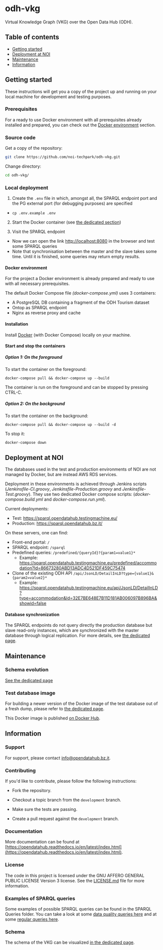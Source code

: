 # odh-vkg

Virtual Knowledge Graph (VKG) over the Open Data Hub (ODH).

## Table of contents

- [Getting started](#getting-started)
- [Deployment at NOI](#deployment-at-noi)
- [Maintenance](#maintenance)
- [Information](#information)

## Getting started

These instructions will get you a copy of the project up and running
on your local machine for development and testing purposes.

### Prerequisites

For a ready to use Docker environment with all prerequisites already installed
and prepared, you can check out the [Docker environment](#docker-environment)
section.

### Source code

Get a copy of the repository:

```bash
git clone https://github.com/noi-techpark/odh-vkg.git
```

Change directory:

```bash
cd odh-vkg/
```

### Local deployment

1. Create the `.env` file in which, amongst all, the SPARQL endpoint port and the PG external port (for debugging purposes) are specified

* `cp .env.example .env`

2. Start the Docker container (see [the dedicated section](#Start-and-stop-the-containers))

3. Visit the SPARQL endpoint

* Now we can open the link <http://localhost:8080> in the browser and test some SPARQL queries
* Note that synchronisation between the master and the slave takes some time. Until it is finished, some queries may return empty results.

#### Docker environment

For the project a Docker environment is already prepared and ready to use with all necessary prerequisites.

The default Docker Compose file *(docker-compose.yml)* uses 3 containers:
 - A PostgreSQL  DB containing a fragment of the ODH Tourism dataset
 - Ontop as SPARQL endpoint
 - Nginx as reverse proxy and cache


#### Installation

Install [Docker](https://docs.docker.com/install/) (with Docker Compose) locally on your machine.

#### Start and stop the containers

##### Option 1: On the foreground

To start the container on the foreground:
```
docker-compose pull && docker-compose up --build
```
The container is run on the foreground and can be stopped by pressing CTRL-C.

##### Option 2: On the background

To start the container on the background:
```
docker-compose pull && docker-compose up --build -d
```

To stop it:
```
docker-compose down
```

## Deployment at NOI

The databases used in the test and production environments of NOI are not managed by Docker, but are instead AWS RDS services.

Deployment in these environments is achieved through Jenkins scripts (*Jenkinsfile-CI.groovy*, *Jenkinsfile-Production.groovy* and *Jenkinsfile-Test.groovy*). They use two dedicated Docker compose scripts: (*docker-compose.build.yml* and *docker-compose.run.yml*).

Current deployments:
 * Test: https://sparql.opendatahub.testingmachine.eu/
 * Production: https://sparql.opendatahub.bz.it/

On these servers, one can find:
* Front-end portal:  `/`
* SPARQL endpoint: `/sparql`
* Predefined queries: `/predefined/{queryId}?{param1=value1}*`
  * Example: https://sparql.opendatahub.testingmachine.eu/predefined/accommodation?Id=86673280ABD13ADC4D521DF459C75474
* Clone of the existing ODH API `/api/JsonLD/DetailInLD?type={value1}&{param2=value2}*`
  * Example: https://sparql.opendatahub.testingmachine.eu/api/JsonLD/DetailInLD?type=accommodation&Id=32E7BE648E7B11D181AB006097B896BA&showid=false



#### Database synchronization
The SPARQL endpoints do not query directly the production database but slave read-only instances, which are synchronized with the master database through logical replication. For more details, see [the dedicated page](docs/replication.md).


## Maintenance

### Schema evolution

[See the dedicated page](docs/schema-evolution.md)

### Test database image

For building a newer version of the Docker image of the test database out of a fresh dump, please refer to [the dedicated page](docs/test-master.md).

This Docker image is published [on Docker Hub](https://hub.docker.com/r/ontopicvkg/odh-tourism-db).


## Information

### Support

For support, please contact [info@opendatahub.bz.it](mailto:info@opendatahub.bz.it).

### Contributing

If you'd like to contribute, please follow the following instructions:

- Fork the repository.

- Checkout a topic branch from the `development` branch.

- Make sure the tests are passing.

- Create a pull request against the `development` branch.

### Documentation

More documentation can be found at [https://opendatahub.readthedocs.io/en/latest/index.html](https://opendatahub.readthedocs.io/en/latest/index.html).

### License

The code in this project is licensed under the GNU AFFERO GENERAL PUBLIC LICENSE Version 3 license. See the [LICENSE.md](LICENSE.md) file for more information.

### Examples of SPARQL queries

Some examples of possible SPARQL queries can be found in the SPARQL Queries folder. You can take a look at some [data quality queries here](sparql_queries/dataquality.md) and at some [regular queries here](sparql_queries/regular.md).

### Schema

The schema of the VKG can be visualized [in the dedicated page](sparql_queries/schema.md).
